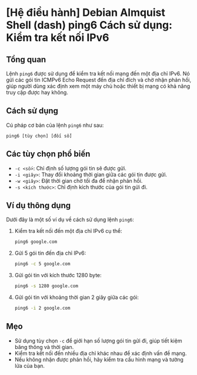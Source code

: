 # [Hệ điều hành] Debian Almquist Shell (dash) ping6 Cách sử dụng: Kiểm tra kết nối IPv6

## Tổng quan
Lệnh `ping6` được sử dụng để kiểm tra kết nối mạng đến một địa chỉ IPv6. Nó gửi các gói tin ICMPv6 Echo Request đến địa chỉ đích và chờ nhận phản hồi, giúp người dùng xác định xem một máy chủ hoặc thiết bị mạng có khả năng truy cập được hay không.

## Cách sử dụng
Cú pháp cơ bản của lệnh `ping6` như sau:
```
ping6 [tùy chọn] [đối số]
```

## Các tùy chọn phổ biến
- `-c <số>`: Chỉ định số lượng gói tin sẽ được gửi.
- `-i <giây>`: Thay đổi khoảng thời gian giữa các gói tin được gửi.
- `-w <giây>`: Đặt thời gian chờ tối đa để nhận phản hồi.
- `-s <kích thước>`: Chỉ định kích thước của gói tin gửi đi.

## Ví dụ thông dụng
Dưới đây là một số ví dụ về cách sử dụng lệnh `ping6`:

1. Kiểm tra kết nối đến một địa chỉ IPv6 cụ thể:
   ```bash
   ping6 google.com
   ```

2. Gửi 5 gói tin đến địa chỉ IPv6:
   ```bash
   ping6 -c 5 google.com
   ```

3. Gửi gói tin với kích thước 1280 byte:
   ```bash
   ping6 -s 1280 google.com
   ```

4. Gửi gói tin với khoảng thời gian 2 giây giữa các gói:
   ```bash
   ping6 -i 2 google.com
   ```

## Mẹo
- Sử dụng tùy chọn `-c` để giới hạn số lượng gói tin gửi đi, giúp tiết kiệm băng thông và thời gian.
- Kiểm tra kết nối đến nhiều địa chỉ khác nhau để xác định vấn đề mạng.
- Nếu không nhận được phản hồi, hãy kiểm tra cấu hình mạng và tường lửa của bạn.